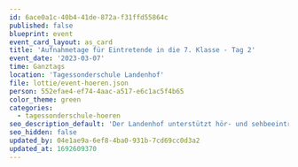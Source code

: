 ```yaml
---
id: 6ace0a1c-40b4-41de-872a-f31ffd55864c
published: false
blueprint: event
event_card_layout: as_card
title: 'Aufnahmetage für Eintretende in die 7. Klasse - Tag 2'
event_date: '2023-03-07'
time: Ganztags
location: 'Tagessonderschule Landenhof'
file: lottie/event-hoeren.json
person: 552efae4-ef74-4aac-a517-e6c1ac5f4b65
color_theme: green
categories:
  - tagessonderschule-hoeren
seo_description_default: 'Der Landenhof unterstützt hör- und sehbeeinträchtigte Kinder & Jugendliche in ihrem selbstbestimmten Leben durch Förderung ihrer Fähigkeiten & Entwicklung'
seo_hidden: false
updated_by: 04e1ae9a-6ef8-4ba0-931b-7cd69cc0d3a2
updated_at: 1692609370
---
```

